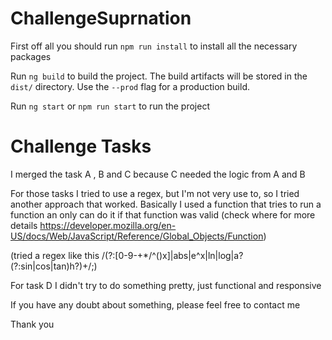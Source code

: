 # ChallengeSuprnation

First off all you should run `npm run install` to install all the necessary packages

Run `ng build` to build the project. The build artifacts will be stored in the `dist/` directory. Use the `--prod` flag for a production build.

Run `ng start` or `npm run start` to run the project


# Challenge Tasks
I merged the task A , B and C because C needed the logic from A and B

For those tasks I tried to use a regex, but I'm not very use to, so I tried another approach that worked. Basically I used a function that tries to run a function an only can do it if that function was valid (check where for more details https://developer.mozilla.org/en-US/docs/Web/JavaScript/Reference/Global_Objects/Function)

(tried a regex like this /(?:[0-9-+*/^()x]|abs|e\^x|ln|log|a?(?:sin|cos|tan)h?)+/;)

For task D I didn't try to do something pretty, just functional and responsive

If you have any doubt about something, please feel free to contact me

Thank you